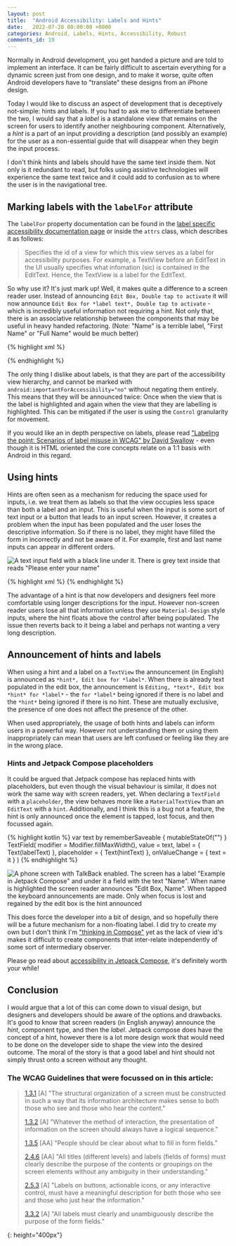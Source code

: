 ```yaml
---
layout: post
title:  "Android Accessibility: Labels and Hints"
date:   2022-07-20 00:00:00 +0000
categories: Android, Labels, Hints, Accessibility, Robust
comments_id: 19
---
```


Normally in Android development, you get handed a picture and are told to implement an interface. It can be fairly difficult to ascertain everything for a dynamic screen just from one design, and to make it worse, quite often Android developers have to "translate" these designs from an iPhone design.

Today I would like to discuss an aspect of development that is deceptively not-simple: hints and labels. If you had to ask me to differentiate between the two, I would say that a *label* is a standalone view that remains on the screen for users to identify another neighbouring component. Alternatively, a *hint* is a part of an input providing a description (and possibly an example) for the user as a non-essential guide that will disappear when they begin the input process.

I don't think hints and labels should have the same text inside them. Not only is it redundant to read, but folks using assistive technologies will experience the same text twice and it could add to confusion as to where the user is in the navigational tree.

## Marking labels with the `labelFor` attribute

The `labelFor` property documentation can be found in the [label specific accessibility documentation page][0] or inside the `attrs` class, which describes it as follows:

> Specifies the id of a view for which this view serves as a label for accessibility purposes. For example, a TextView before an EditText in the UI usually specifies what infomation (sic) is contained in the EditText. Hence, the TextView is a label for the EditText.

So why use it? It's just mark up! Well, it makes quite a difference to a screen reader user. Instead of announcing `Edit Box, Double tap to activate` it will now announce `Edit Box for *label text*, Double tap to activate` - which is incredibly useful information not requiring a hint. Not only that, there is an associative relationship between the components that may be useful in heavy handed refactoring. (Note: "Name" is a terrible label, "First Name" or "Full Name" would be much better)

{% highlight xml %}
<TextView
    android:layout_width="wrap_content"
    android:layout_height="wrap_content"
    android:text="@string/label_name"
    android:labelFor="@id/input_name_plain_hint_label_for"/>

<EditText
    android:id="@+id/input_name_plain_hint_label_for"
    android:layout_width="match_parent"
    android:layout_height="wrap_content"/>
{% endhighlight %}

The only thing I dislike about labels, is that they are part of the accessibility view hierarchy, and cannot be marked with `android:importantForAccessibility="no"` without negating them entirely. This means that they will be announced twice: Once when the view that is the label is highlighted and again when the view that they are labelling is highlighted. This can be mitigated if the user is using the `Control` granularity for movement.

If you would like an in depth perspective on labels, please read ["Labeling the point: Scenarios of label misuse in WCAG" by David Swallow][2] - even though it is HTML oriented the core concepts relate on a 1:1 basis with Android in this regard.

## Using hints

Hints are often seen as a mechanism for reducing the space used for inputs, i.e. we treat them as labels so that the view occupies less space than both a label and an input. This is useful when the input is some sort of text input or a button that leads to an input screen. However, it creates a problem when the input has been populated and the user loses the descriptive information. So if there is no label, they might have filled the form in incorrectly and not be aware of it. For example, first and last name inputs can appear in different orders.

![A text input field with a black line under it. There is grey text inside that reads "Please enter your name"][100]

{% highlight xml %}
<EditText
    android:layout_width="match_parent"
    android:layout_height="wrap_content"
    android:hint="Please type your name"/>
{% endhighlight %}

The advantage of a hint is that now developers and designers feel more comfortable using longer descriptions for the input. However non-screen reader users lose all that information unless they use `Material-Design` style inputs, where the hint floats above the control after being populated. The issue then reverts back to it being a label and perhaps not wanting a very long description.

## Announcement of hints and labels

When using a hint and a label on a `TextView` the announcement (in English) is announced as `*hint*, Edit box for *label*`. When there is already text populated in the edit box, the announcement is `Editing, *text*, Edit box *hint* for *label*` - the `for *label*` being ignored if there is no label and the `*hint*` being ignored if there is no hint. These are mutually exclusive, the presence of one does not affect the presence of the other.

When used appropriately, the usage of both hints and labels can inform users in a powerful way. However not understanding them or using them inappropriately can mean that users are left confused or feeling like they are in the wrong place.

### Hints and Jetpack Compose placeholders

It could be argued that Jetpack compose has replaced hints with placeholders, but even though the visual behaviour is similar, it does not work the same way with screen readers, yet. When declaring a `TextField` with a `placeholder`, the view behaves more like a `MaterialTextView` than an `EditText` with a `hint`. Additionally, and I think this is a bug not a feature, the hint is only announced once the element is tapped, lost focus, and then focussed again.

{% highlight kotlin %}
var text by rememberSaveable { mutableStateOf("") }
TextField(
    modifier = Modifier.fillMaxWidth(),
    value = text,
    label = { Text(labelText) },
    placeholder = { Text(hintText) },
    onValueChange = {
        text = it
    }
)
{% endhighlight %}

![A phone screen with TalkBack enabled. The screen has a label "Example in Jetpack Compose" and under it a field with the text "Name". When name is highlighted the screen reader announces "Edit Box, Name". When tapped the keyboard announcements are made. Only when focus is lost and regained by the edit box is the hint announced][101]

This does force the developer into a bit of design, and so hopefully there will be a future mechanism for a non-floating label. I did try to create my own but I don't think I'm ["thinking in Compose"][3] yet as the lack of view id's makes it difficult to create components that inter-relate independently of some sort of intermediary observer.

Please go read about [accessibility in Jetpack Compose][1], it's definitely worth your while!

## Conclusion

I would argue that a lot of this can come down to visual design, but designers and developers should be aware of the options and drawbacks. It's good to know that screen readers (in English anyway) announce the *hint*, component type, and then the *label*. Jetpack compose does have the concept of a hint, however there is a lot more design work that would need to be done on the developer side to shape the view into the desired outcome. The moral of the story is that a good label and hint should not simply thrust onto a screen without any thought.

### The WCAG Guidelines that were focussed on in this article:

> [1.3.1][131] [A] "The structural organization of a screen must be constructed in such a way that its information architecture makes sense to both those who see and those who hear the content."
>
> [1.3.2][132] [A] "Whatever the method of interaction, the presentation of information on the screen should always have a logical sequence."
>
> [1.3.5][135] [AA] "People should be clear about what to fill in form fields."
>
> [2.4.6][246] [AA] "All titles (different levels) and labels (fields of forms) must clearly describe the purpose of the contents or groupings on the screen elements without any ambiguity in their understanding."
>
> [2.5.3][253] [A] "Labels on buttons, actionable icons, or any interactive control, must have a meaningful description for both those who see and those who just hear the information."
>
> [3.3.2][332] [A] "All labels must clearly and unambiguously describe the purpose of the form fields."

[0]: https://developer.android.com/guide/topics/ui/accessibility/principles#label-elements
[1]: https://developer.android.com/jetpack/compose/accessibility
[2]: https://www.tpgi.com/labeling-the-point-scenarios-of-label-misuse-in-wcag/
[3]: https://developer.android.com/jetpack/compose/mental-model

[131]: https://www.w3.org/TR/WCAG21/#info-and-relationships
[132]: https://www.w3.org/TR/WCAG21/#meaningful-sequence
[135]: https://www.w3.org/TR/WCAG21/#identify-input-purpose
[246]: https://www.w3.org/TR/WCAG21/#headings-and-labels
[253]: https://www.w3.org/TR/WCAG21/#label-in-name
[332]: https://www.w3.org/TR/WCAG21/#labels-or-instructions

[100]: /images/edittext_hint.png "EditText with hint"
[101]: /images/jc_a11y_placeholder.gif "Jetpack Compose TextField and Placeholder"
{: height="400px"}
